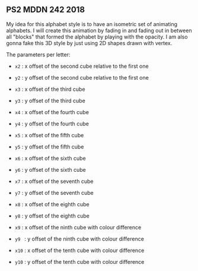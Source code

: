 ## PS2 MDDN 242 2018

My idea for this alphabet style is to have an isometric set of animating alphabets.
I will create this animation by fading in and fading out in between 
all "blocks" that formed the alphabet by playing with the opacity. 
I am also gonna fake this 3D style by just using 2D shapes drawn with vertex.



The parameters per letter:

  * `x2` : x offset of the second cube relative to the first one
  * `y2` : y offset of the second cube relative to the first one

  * `x3` : x offset of the third cube
  * `y3` : y offset of the third cube 

  * `x4` : x offset of the fourth cube
  * `y4` : y offset of the fourth cube 

  * `x5` : x offset of the fifth cube
  * `y5` : y offset of the fifth cube 

  * `x6` : x offset of the sixth cube
  * `y6` : y offset of the sixth cube 

  * `x7` : x offset of the seventh cube
  * `y7` : y offset of the seventh cube 

  * `x8` : x offset of the eighth cube
  * `y8` : y offset of the eighth cube 

  * `x9` : x offset of the ninth cube with colour difference
  * `y9	` : y offset of the ninth cube with colour difference

  * `x10` : x offset of the tenth cube with colour difference
  * `y10` : y offset of the tenth cube with colour difference


